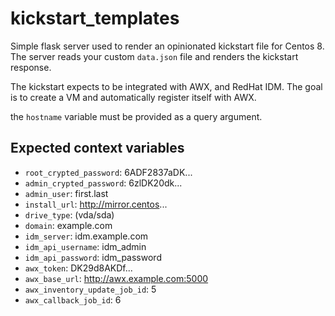 kickstart_templates
===================

Simple flask server used to render an opinionated kickstart file for Centos 8.
The server reads your custom `data.json` file and renders the kickstart response.

The kickstart expects to be integrated with AWX, and RedHat IDM.
The goal is to create a VM and automatically register itself with AWX.

the `hostname` variable must be provided as a query argument.


## Expected context variables
*	`root_crypted_password`: $6$ADF2837aDK...
*	`admin_crypted_password`: $6$zlDK20dk...
*	`admin_user`: first.last
*	`install_url`: http://mirror.centos...
*	`drive_type`:  (vda/sda)
*	`domain`: example.com
*	`idm_server`: idm.example.com
*	`idm_api_username`: idm_admin
*	`idm_api_password`: idm_password
*	`awx_token`:  DK29d8AKDf...
*	`awx_base_url`: http://awx.example.com:5000
*	`awx_inventory_update_job_id`: 5
*	`awx_callback_job_id`: 6
